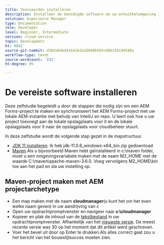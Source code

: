 ```yaml
---
title: Voorwaarden installeren
description: Installeer de benodigde software om uw ontwikkelomgeving in te stellen
solution: Experience Manager
type: Documentation
role: Developer
level: Beginner, Intermediate
version: cloud-service
topic: Development
kt: 8842
source-git-commit: d38da94bd4164163a16899b565c90b159194580a
workflow-type: tm+mt
source-wordcount: '231'
ht-degree: 0%

---
```



# De vereiste software installeren

Deze zelfstudie begeleidt u door de stappen die nodig zijn om een AEM Forms-project te maken en synchroniseert het AEM Forms-project met uw lokale AEM-instantie met behulp van IntelliJ en repo. U leert ook hoe u uw project toevoegt aan de lokale opslagplaats voor it en de lokale opslagplaats voor it naar de opslagplaats voor cloudbeheer stuurt.




In deze zelfstudie wordt de volgende stap gezet in de mapstructuur.

* [JDK 11 installeren](https://www.oracle.com/java/technologies/downloads/#java11-windows). Ik heb jdk-11.0.6_windows-x64_bin.zip gedownload
* [Maven](https://maven.apache.org/guides/getting-started/windows-prerequisites.html).Als u bijvoorbeeld Maven hebt geïnstalleerd in c:\maven folder, moet u een omgevingsvariabele maken met de naam M2_HOME met de waarde C:\maven\apache-maven-3.6.0. Voeg vervolgens M2_HOME\bin toe aan het pad en sla uw instelling op.

## Maven-project maken met AEM projectarchetype

* Een map maken met de naam **cloudmanager**(u kunt het om het even welke naam geven) in uw aandrijving van c
* Open uw opdrachtpromptvenster en navigeer naar **c:\cloudmanager**
* Kopieer en plak de inhoud van de [tekstbestand](assets/creating-maven-project.txt) in uw opdrachtpromptvenster. Afhankelijk van het [nieuwste versie](https://github.com/adobe/aem-project-archetype/releases). De meest recente versie was 30 op het moment dat dit artikel werd geschreven.
* Voer het bevel uit door op Enter te drukken.Als alles correct gaat zou u het bericht van het bouwstijlsucces moeten zien.





